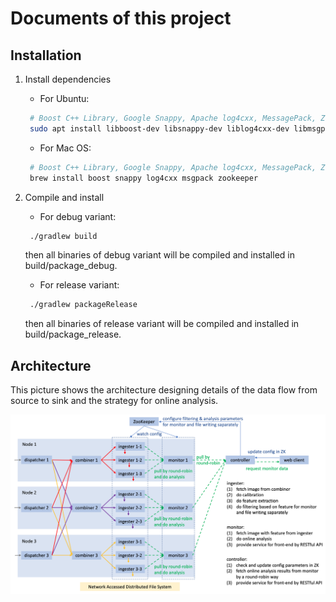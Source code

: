 # Documents of this project

## Installation

1. Install dependencies  
   * For Ubuntu:  

   ```bash
    # Boost C++ Library, Google Snappy, Apache log4cxx, MessagePack, ZooKeeper
    sudo apt install libboost-dev libsnappy-dev liblog4cxx-dev libmsgpack-dev libzookeeper-mt-dev
   ```

   * For Mac OS:  

   ```bash
    # Boost C++ Library, Google Snappy, Apache log4cxx, MessagePack, ZooKeeper
    brew install boost snappy log4cxx msgpack zookeeper
   ```

2. Compile and install  
   * For debug variant:

   ```bash
    ./gradlew build
   ```

   then all binaries of debug variant will be compiled and installed in build/package_debug.  

   * For release variant:

   ```bash
    ./gradlew packageRelease
   ```

   then all binaries of release variant will be compiled and installed in build/package_release.

## Architecture

This picture shows the architecture designing details of the data flow from source to sink and the strategy for online analysis.

![architecture](images/architecture.png)

